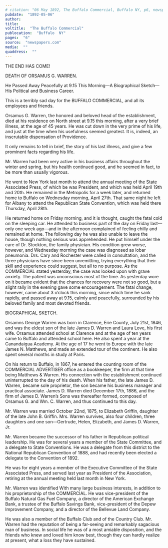 ```yaml
---
# citation: "06 May 1892, The Buffalo Commercial, Buffalo NY, p6, newspapers.com."
pubdate:  "1892-05-06"
author: 
title: 
voltitle:  "The Buffalo Commercial"
publocation:  "Buffalo  NY"
pages:  "6"
source:  "newspapers.com"
media:  ""
quaddress:  ""
---
```

THE END HAS COME! 

DEATH OF ORSAMUS G. WARREN. 

He Passed Away Peacefully at 9.15 This Morning—A Biographical Sketch— His Political and Business Career. 

This is a terribly sad day for the BUFFALO COMMERCIAL, and all its employees and friends. 

Orsamus G. Warren, the honored and beloved head of the establishment, died at his residence on North street at 9.15 this morning, after a very brief illness, at the age of 45 years. He was cut down in the very prime of his life, and just at the time when his usefulness seemed greatest. It is, indeed, an inscrutable dispensation of Providence. 

It only remains to tell in brief, the story of his last illness, and give a few prominent facts regarding his life. 

Mr. Warren had been very active in his business affairs throughout the winter and spring, but his health continued good, and he seemed in fact, to be more than usually vigorous. 

He went to New York last month to attend the annual meeting of the State Associated Press, of which be was President, and which was held April 19th and 20th. He remained in the Metropolis for a week later, and returned home to Buffalo on Wednesday morning, April 27th. That same night he left for Albany to attend the Republican State Convention, which was held there Thursday, April 28th. 

He returned home on Friday morning, and it is thought, caught the fatal cold on the sleeping car. He attended to business part of the day on Friday last—only one week ago—and in the afternoon complained of feeling chilly and remained at home. The following day he was also unable to leave the house, though nothing serious was apprehended. He put himself under the care of Dr. Stockton, the family physician. His condition grew worse, however, and Wednesday morning the case was diagnosed as lobar pneumonia. Drs. Cary and Rochester were called in consultation, and the three physicians have since been unremitting, trying everything that their skill and experience could suggest, but all to no purpose. As the COMMERCIAL stated yesterday, the case was looked upon with grave anxiety. The patient was unconscious most of the time. As yesterday wore on it became evident that the chances for recovery were not so good, but a slight rally in the evening gave some encouragement. The fatal change, however, came about 3 o’clock this morning, since which time he sank rapidly, and passed away at 9.15, calmly and peacefully, surrounded by his beloved family and most devoted friends. 

BIOGRAPHICAL SKETCH. 

Orsamns George Warren was born in Clarence, Erie County, July 21st, 1846, and was the eldest son of the late James D. Warren and Laura Love, his first wife. Orsamus attended school at Clarence and at the age of ten years came to Buffalo and attended school here. He also spent a year at the Canandaigua Academy. At the age of 17 he went to Europe with the late James N. Matthews, and made an extended tour of the continent. He also spent several months in study at Paris. 

On his return to Buffalo, in 1867, he entered the counting room of the COMMERCIAL ADVERTISER office as a bookkeeper, the firm at that time being Matthews & Warren. His connection with the establishment continued uninterrupted to the day of his death. When his father, the late James D. Warren, became sole proprietor, the son became his business manager and practical associate. James D. Warren died December 17th, 1886, and the firm of James D. Warren’s Sons was thereafter formed, composed of Orsamus G. and Wm. C. Warren, and thus continued to this day. 

Mr. Warren was married October 22nd, 1875, to Elizabeth Griffin, daughter of the late John B. Griffin. Mrs. Warren survives, also four children, three daughters and one son—Gertrude, Helen, Elizabeth, and James D. Warren, Jr. 

Mr. Warren became the successor of his father in Republican political leadership. He was for several years a member of the State Committee, and a delegate to State Conventions. He was a delegate from this district to the National Republican Convention of 1888, and had recently been elected a delegate to the Convention of 1892.  

He was for eight years a member of the Executive Committee of the State Associated Press, and served last year as President of the Association, retiring at the annual meeting held last month in New York. 

Mr. Warren was identified With many large business interests, in addition to his proprietorship of the COMMERCIAL. He was vice-president of the Buffalo Natural Gas Fuel Company, a director of the American Exchange Bank, a trustee of the Buffalo Savings Bank, vice-president of the Depew Improvement Company, and a director of the Bellevue Land Company.  

He was also a member of the Buffalo Club and of the Country Club.  Mr. Warren had the reputation of being a far-seeing and remarkably sagacious man of business. In social life he was of a most amiable disposition, and the friends who knew and loved him know best, though they can hardly realize at present, what a loss they have sustained.  

